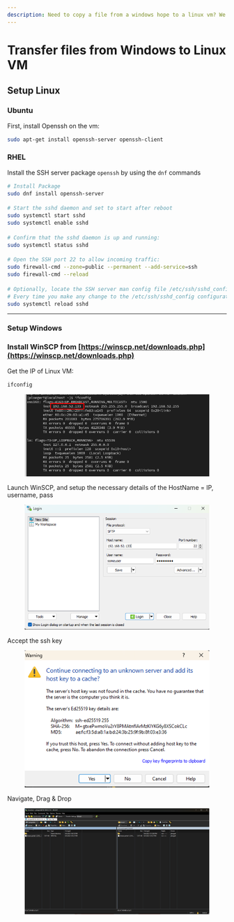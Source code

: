 ```yaml
---
description: Need to copy a file from a windows hope to a linux vm? We got you!
---
```


# Transfer files from Windows to Linux VM

## Setup Linux

### Ubuntu

First, install Openssh on the vm:

```bash
sudo apt-get install openssh-server openssh-client
```

### RHEL

Install the SSH server package `openssh` by using the `dnf` commands

```bash
# Install Package
sudo dnf install openssh-server

# Start the sshd daemon and set to start after reboot
sudo systemctl start sshd
sudo systemctl enable sshd

# Confirm that the sshd daemon is up and running:
sudo systemctl status sshd

# Open the SSH port 22 to allow incoming traffic:
sudo firewall-cmd --zone=public --permanent --add-service=ssh
sudo firewall-cmd --reload

# Optionally, locate the SSH server man config file /etc/ssh/sshd_config and perform custom configuration.
# Every time you make any change to the /etc/ssh/sshd_config configuration file reload the sshd service to apply changes:
sudo systemctl reload sshd
```



***

### &#x20;Setup Windows

### Install WinSCP from [https://winscp.net/downloads.php](https://winscp.net/downloads.php)

Get the IP of Linux VM:

```bash
ifconfig
```

<figure><img src="../../.gitbook/assets/image (69) (1).png" alt=""><figcaption></figcaption></figure>

Launch WinSCP, and setup the necessary details of the HostName = IP, username, pass

<figure><img src="../../.gitbook/assets/image (72) (1).png" alt=""><figcaption></figcaption></figure>

Accept the ssh key

<figure><img src="../../.gitbook/assets/image (70) (1).png" alt=""><figcaption></figcaption></figure>

Navigate, Drag & Drop

<figure><img src="../../.gitbook/assets/image (71) (1).png" alt=""><figcaption></figcaption></figure>
